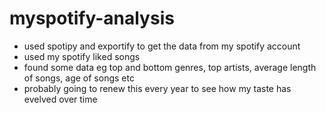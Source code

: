 # myspotify-analysis
- used spotipy and exportify to get the data from my spotify account
- used my spotify liked songs
- found some data eg top and bottom genres, top artists, average length of songs, age of songs etc
- probably going to renew this every year to see how my taste has evelved over time
